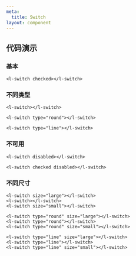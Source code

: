 ```yaml
---
meta:
  title: Switch
layout: component
---
```


## 代码演示

### 基本

```html:preview
<l-switch checked></l-switch>
```

### 不同类型

```html:preview
<l-switch></l-switch>

<l-switch type="round"></l-switch>

<l-switch type="line"></l-switch>
```

### 不可用

```html:preview
<l-switch disabled></l-switch>

<l-switch checked disabled></l-switch>
```

### 不同尺寸

```html:preview
<l-switch size="large"></l-switch>
<l-switch></l-switch>
<l-switch size="small"></l-switch>

<l-switch type="round" size="large"></l-switch>
<l-switch type="round"></l-switch>
<l-switch type="round" size="small"></l-switch>

<l-switch type="line" size="large"></l-switch>
<l-switch type="line"></l-switch>
<l-switch type="line" size="small"></l-switch>
```
